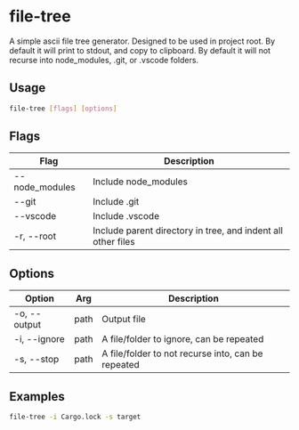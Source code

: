 # file-tree

A simple ascii file tree generator. Designed to be used in project root. By default it will print to stdout, and copy to clipboard. By default it will not recurse into node_modules, .git, or .vscode folders.
## Usage

```bash
file-tree [flags] [options]
```

## Flags

| Flag | Description |
| --- | --- |
| --node_modules | Include node_modules |
| --git | Include .git |
| --vscode | Include .vscode |
| -r, --root | Include parent directory in tree, and indent all other files |

## Options

| Option | Arg | Description |
| --- | --- | --- |
| -o, --output | path |Output file |
| -i, --ignore | path | A file/folder to ignore, can be repeated |
| -s, --stop | path | A file/folder to not recurse into, can be repeated |

## Examples

```bash
file-tree -i Cargo.lock -s target
```

```bash

```
